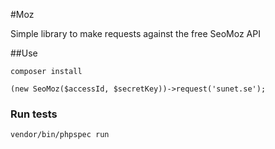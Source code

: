 #Moz


Simple library to make requests against the free SeoMoz API

##Use
  
```
composer install
  
(new SeoMoz($accessId, $secretKey))->request('sunet.se');
```
### Run tests

```  
vendor/bin/phpspec run
```
